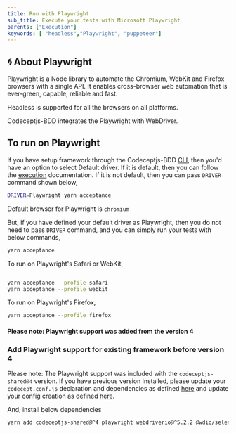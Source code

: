 ```yaml
---
title: Run with Playwright
sub_title: Execute your tests with Microsoft Playwright
parents: ["Execution"]
keywords: [ "headless","Playwright", "puppeteer"]
---
```


## 🌀 About Playwright

Playwright is a Node library to automate the Chromium, WebKit and Firefox browsers with a single API. It enables cross-browser web automation that is ever-green, capable, reliable and fast.

Headless is supported for all the browsers on all platforms.

Codeceptjs-BDD integrates the Playwright with WebDriver. 

## To run on Playwright

If you have setup framework through the Codeceptjs-BDD [CLI](1-getting-started/setup-framework/), then you'd have an option to select Default driver. If it is default, then you can follow the [execution](/5-execution/1-run-locally/) documentation. If it is not default, then you can pass `DRIVER` command shown below,

```bash
DRIVER=Playwright yarn acceptance
```

Default browser for Playwright is `chromium` 

But, if you have defined your default driver as Playwright, then you do not need to pass `DRIVER` command, and you can simply run your tests with below commands,

```bash
yarn acceptance
```

To run on Playwright's Safari or WebKit,

```bash

yarn acceptance --profile safari
yarn acceptance --profile webkit

```

To run on Playwright's Firefox,

```bash
yarn acceptance --profile firefox
```

#### Please note: Playwright support was added from the version 4

### Add Playwright support for existing framework before version 4

Please note: The Playwright support was included with the `codeceptjs-shared@4` version. If you have previous version installed, please  update your `codecept.conf.js` declaration and dependencies as defined [here](https://github.com/gkushang/codeceptjs-bdd/blob/develop/packages/codeceptjs-cucumber/codecept.conf.js#L1-L7) and update your config creation as defined [here](https://github.com/gkushang/codeceptjs-bdd/blob/develop/packages/codeceptjs-cucumber/codecept.conf.js#L42).

And, install below dependencies

```bash
yarn add codeceptjs-shared@^4 playwright webdriverio@^5.2.2 @wdio/selenium-standalone-service@5.16.10 -D
```



